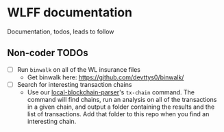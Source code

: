 # WLFF documentation

Documentation, todos, leads to follow


## Non-coder TODOs

- [ ] Run `binwalk` on all of the WL insurance files
    - Get binwalk here: <https://github.com/devttys0/binwalk/>
- [ ] Search for interesting transaction chains
    - Use our [local-blockchain-parser](https://github.com/WikiLeaksFreedomForce/local-blockchain-parser)'s `tx-chain` command.  The command will find chains, run an analysis on all of the transactions in a given chain, and output a folder containing the results and the list of transactions.  Add that folder to this repo when you find an interesting chain.

